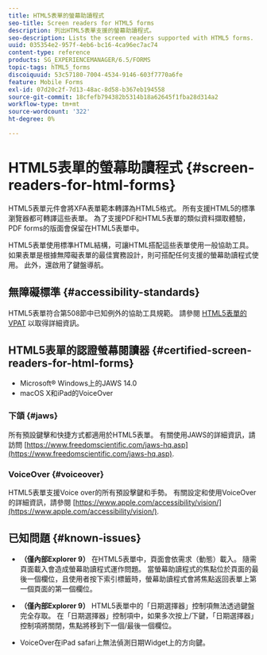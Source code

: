 ```yaml
---
title: HTML5表單的螢幕助讀程式
seo-title: Screen readers for HTML5 forms
description: 列出HTML5表單支援的螢幕助讀程式。
seo-description: Lists the screen readers supported with HTML5 forms.
uuid: 035354e2-957f-4eb6-bc16-4ca96ec7ac74
content-type: reference
products: SG_EXPERIENCEMANAGER/6.5/FORMS
topic-tags: hTML5_forms
discoiquuid: 53c57180-7004-4534-9146-603f7770a6fe
feature: Mobile Forms
exl-id: 07d20c2f-7d13-48ac-8d58-b367eb194558
source-git-commit: 18cfefb794382b5314b18a62645f1fba28d314a2
workflow-type: tm+mt
source-wordcount: '322'
ht-degree: 0%

---
```


# HTML5表單的螢幕助讀程式 {#screen-readers-for-html-forms}

HTML5表單元件會將XFA表單範本轉譯為HTML5格式。 所有支援HTML5的標準瀏覽器都可轉譯這些表單。 為了支援PDF和HTML5表單的類似資料擷取體驗，PDF forms的版面會保留在HTML5表單中。

HTML5表單使用標準HTML結構，可讓HTML搭配這些表單使用一般協助工具。 如果表單是根據無障礙表單的最佳實務設計，則可搭配任何支援的螢幕助讀程式使用。 此外，還啟用了鍵盤導航。

## 無障礙標準 {#accessibility-standards}

HTML5表單符合第508節中已知例外的協助工具規範。 請參閱 [HTML5表單的VPAT](https://www.adobe.com/content/dam/cc1/en/accessibility/compliance/pdfs/adobe-livecycle-es4-section-508-vpat-portfolio.pdf) 以取得詳細資訊。

## HTML5表單的認證螢幕閱讀器 {#certified-screen-readers-for-html-forms}

* Microsoft® Windows上的JAWS 14.0
* macOS X和iPad的VoiceOver

### 下頜 {#jaws}

所有預設鍵擊和快捷方式都適用於HTML5表單。 有關使用JAWS的詳細資訊，請訪問 [https://www.freedomscientific.com/jaws-hq.asp](https://www.freedomscientific.com/jaws-hq.asp).

### VoiceOver {#voiceover}

HTML5表單支援Voice over的所有預設擊鍵和手勢。 有關設定和使用VoiceOver的詳細資訊，請參閱 [https://www.apple.com/accessibility/vision/](https://www.apple.com/accessibility/vision/).

## 已知問題 {#known-issues}

* **（僅內部Explorer 9）** 在HTML5表單中，頁面會依需求（動態）載入。 隨需頁面載入會造成螢幕助讀程式運作問題。 當螢幕助讀程式的焦點位於頁面的最後一個欄位，且使用者按下索引標籤時，螢幕助讀程式會將焦點返回表單上第一個頁面的第一個欄位。
* **（僅內部Explorer 9）** HTML5表單中的「日期選擇器」控制項無法透過鍵盤完全存取。 在「日期選擇器」控制項中，如果多次按上/下鍵，「日期選擇器」控制項將關閉，焦點將移到下一個/最後一個欄位。

* VoiceOver在iPad safari上無法偵測日期Widget上的方向鍵。

